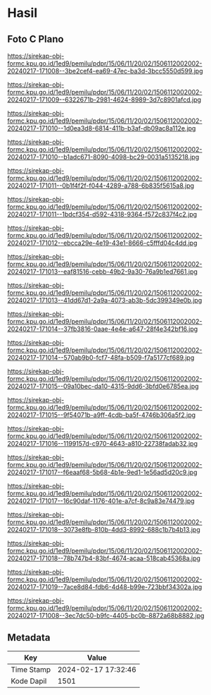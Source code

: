 # Hasil

## Foto C Plano

https://sirekap-obj-formc.kpu.go.id/1ed9/pemilu/pdpr/15/06/11/20/02/1506112002002-20240217-171008--3be2cef4-ea69-47ec-ba3d-3bcc5550d599.jpg

https://sirekap-obj-formc.kpu.go.id/1ed9/pemilu/pdpr/15/06/11/20/02/1506112002002-20240217-171009--6322671b-2981-4624-8989-3d7c8901afcd.jpg

https://sirekap-obj-formc.kpu.go.id/1ed9/pemilu/pdpr/15/06/11/20/02/1506112002002-20240217-171010--1d0ea3d8-6814-411b-b3af-db09ac8a112e.jpg

https://sirekap-obj-formc.kpu.go.id/1ed9/pemilu/pdpr/15/06/11/20/02/1506112002002-20240217-171010--b1adc671-8090-4098-bc29-0031a5135218.jpg

https://sirekap-obj-formc.kpu.go.id/1ed9/pemilu/pdpr/15/06/11/20/02/1506112002002-20240217-171011--0b1f4f2f-f044-4289-a788-6b835f5615a8.jpg

https://sirekap-obj-formc.kpu.go.id/1ed9/pemilu/pdpr/15/06/11/20/02/1506112002002-20240217-171011--1bdcf354-d592-4318-9364-f572c837f4c2.jpg

https://sirekap-obj-formc.kpu.go.id/1ed9/pemilu/pdpr/15/06/11/20/02/1506112002002-20240217-171012--ebcca29e-4e19-43e1-8666-c5fffd04c4dd.jpg

https://sirekap-obj-formc.kpu.go.id/1ed9/pemilu/pdpr/15/06/11/20/02/1506112002002-20240217-171013--eaf81516-cebb-49b2-9a30-76a9b1ed7661.jpg

https://sirekap-obj-formc.kpu.go.id/1ed9/pemilu/pdpr/15/06/11/20/02/1506112002002-20240217-171013--41dd67d1-2a9a-4073-ab3b-5dc399349e0b.jpg

https://sirekap-obj-formc.kpu.go.id/1ed9/pemilu/pdpr/15/06/11/20/02/1506112002002-20240217-171014--37fb3816-0aae-4e4e-a647-28f4e342bf16.jpg

https://sirekap-obj-formc.kpu.go.id/1ed9/pemilu/pdpr/15/06/11/20/02/1506112002002-20240217-171014--570ab9b0-fcf7-48fa-b509-f7a5177cf689.jpg

https://sirekap-obj-formc.kpu.go.id/1ed9/pemilu/pdpr/15/06/11/20/02/1506112002002-20240217-171015--09a10bec-da10-4315-9dd6-3bfd0e6785ea.jpg

https://sirekap-obj-formc.kpu.go.id/1ed9/pemilu/pdpr/15/06/11/20/02/1506112002002-20240217-171015--9f54071b-a9ff-4cdb-ba5f-4746b306a5f2.jpg

https://sirekap-obj-formc.kpu.go.id/1ed9/pemilu/pdpr/15/06/11/20/02/1506112002002-20240217-171016--1199157d-c970-4643-a810-22738fadab32.jpg

https://sirekap-obj-formc.kpu.go.id/1ed9/pemilu/pdpr/15/06/11/20/02/1506112002002-20240217-171017--f6eaaf68-5b68-4b1e-9ed1-1e56ad5d20c9.jpg

https://sirekap-obj-formc.kpu.go.id/1ed9/pemilu/pdpr/15/06/11/20/02/1506112002002-20240217-171017--16c90daf-1176-401e-a7cf-8c9a83e74479.jpg

https://sirekap-obj-formc.kpu.go.id/1ed9/pemilu/pdpr/15/06/11/20/02/1506112002002-20240217-171018--3073e8fb-810b-4dd3-8992-688c1b7b4b13.jpg

https://sirekap-obj-formc.kpu.go.id/1ed9/pemilu/pdpr/15/06/11/20/02/1506112002002-20240217-171018--78b747b4-83bf-4674-acaa-518cab45368a.jpg

https://sirekap-obj-formc.kpu.go.id/1ed9/pemilu/pdpr/15/06/11/20/02/1506112002002-20240217-171019--7ace8d84-fdb6-4d48-b99e-723bbf34302a.jpg

https://sirekap-obj-formc.kpu.go.id/1ed9/pemilu/pdpr/15/06/11/20/02/1506112002002-20240217-171008--3ec7dc50-b9fc-4405-bc0b-8872a68b8882.jpg


## Metadata

| Key        | Value               |
| ---------- | ------------------- |
| Time Stamp | 2024-02-17 17:32:46 |
| Kode Dapil | 1501                |



